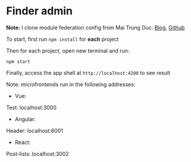 # Finder admin

**Note:** I clone module federation config from Mai Trung Duc: [Blog](https://viblo.asia/p/microfrontend-module-federation-dua-microservices-den-voi-frontend-AZoJjXEEVY7), [Github](https://github.com/maitrungduc1410/viblo-microfrontend)

To start, first run `npm install` for **each** project

Then for each project, open new terminal and run:

```
npm start
```

Finally, access the app shell at `http://localhost:4200` to see result

Note: microfrontends run in the following addresses:

- Vue:

Test: localhost:3000

- Angular:

Header: localhost:6001

- React:

Post-lists: localhost:3002
